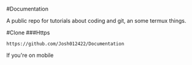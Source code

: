 #Documentation

A public repo for tutorials about coding and git, an some termux things.

#Clone
###Https
```
https://github.com/Josh012422/Documentation
```
If you're on mobile
